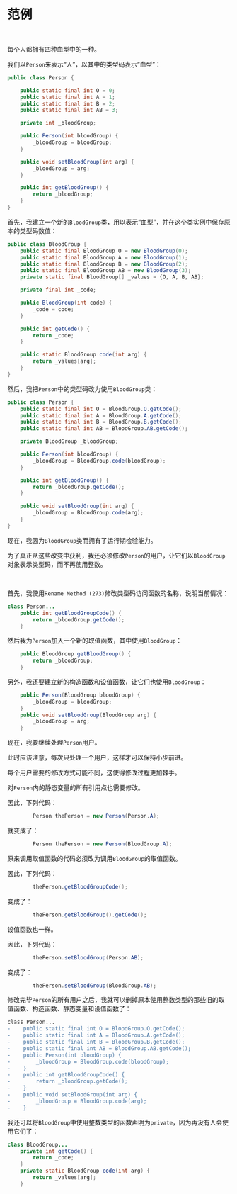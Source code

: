 # 范例

<br>

每个人都拥有四种血型中的一种。

我们以`Person`来表示“人”，以其中的类型码表示“血型”：

```java
public class Person {

    public static final int O = 0;
    public static final int A = 1;
    public static final int B = 2;
    public static final int AB = 3;

    private int _bloodGroup;

    public Person(int bloodGroup) {
        _bloodGroup = bloodGroup;
    }

    public void setBloodGroup(int arg) {
        _bloodGroup = arg;
    }

    public int getBloodGroup() {
        return _bloodGroup;
    }
}
```

首先，我建立一个新的`BloodGroup`类，用以表示“血型”，并在这个类实例中保存原本的类型码数值：

```java
public class BloodGroup {
    public static final BloodGroup O = new BloodGroup(0);
    public static final BloodGroup A = new BloodGroup(1);
    public static final BloodGroup B = new BloodGroup(2);
    public static final BloodGroup AB = new BloodGroup(3);
    private static final BloodGroup[] _values = {O, A, B, AB};

    private final int _code;

    public BloodGroup(int code) {
        _code = code;
    }

    public int getCode() {
        return _code;
    }

    public static BloodGroup code(int arg) {
        return _values[arg];
    }
}
```

然后，我把`Person`中的类型码改为使用`BloodGroup`类：

```java
public class Person {
    public static final int O = BloodGroup.O.getCode();
    public static final int A = BloodGroup.A.getCode();
    public static final int B = BloodGroup.B.getCode();
    public static final int AB = BloodGroup.AB.getCode();

    private BloodGroup _bloodGroup;

    public Person(int bloodGroup) {
        _bloodGroup = BloodGroup.code(bloodGroup);
    }

    public int getBloodGroup() {
        return _bloodGroup.getCode();
    }

    public void setBloodGroup(int arg) {
        _bloodGroup = BloodGroup.code(arg);
    }
}
```

现在，我因为`BloodGroup`类而拥有了运行期检验能力。

为了真正从这些改变中获利，我还必须修改`Person`的用户，让它们以`BloodGroup`对象表示类型码，而不再使用整数。

<br>

首先，我使用`Rename Method (273)`修改类型码访问函数的名称，说明当前情况：

```java
class Person...
    public int getBloodGroupCode() {
        return _bloodGroup.getCode();
    }
```

然后我为`Person`加入一个新的取值函数，其中使用`BloodGroup`：

```java
    public BloodGroup getBloodGroup() {
        return _bloodGroup;
    }
```

另外，我还要建立新的构造函数和设值函数，让它们也使用`BloodGroup`：

```java
    public Person(BloodGroup bloodGroup) {
        _bloodGroup = bloodGroup;
    }
    public void setBloodGroup(BloodGroup arg) {
        _bloodGroup = arg;
    }
```

现在，我要继续处理`Person`用户。

此时应该注意，每次只处理一个用户，这样才可以保持小步前进。

每个用户需要的修改方式可能不同，这使得修改过程更加棘手。

对`Person`内的静态变量的所有引用点也需要修改。

因此，下列代码：

```java
        Person thePerson = new Person(Person.A);
```

就变成了：

```java
        Person thePerson = new Person(BloodGroup.A);
```

原来调用取值函数的代码必须改为调用`BloodGroup`的取值函数。

因此，下列代码：

```java
        thePerson.getBloodGroupCode();
```

变成了：

```java
        thePerson.getBloodGroup().getCode();
```

设值函数也一样。

因此，下列代码：

```java
        thePerson.setBloodGroup(Person.AB);
```

变成了：

```java
        thePerson.setBloodGroup(BloodGroup.AB);
```

修改完毕`Person`的所有用户之后，我就可以删掉原本使用整数类型的那些旧的取值函数、构造函数、静态变量和设值函数了：

```diff
class Person...
-    public static final int O = BloodGroup.O.getCode();
-    public static final int A = BloodGroup.A.getCode();
-    public static final int B = BloodGroup.B.getCode();
-    public static final int AB = BloodGroup.AB.getCode();
-    public Person(int bloodGroup) {
-        _bloodGroup = BloodGroup.code(bloodGroup);
-    }
-    public int getBloodGroupCode() {
-        return _bloodGroup.getCode();
-    }
-    public void setBloodGroup(int arg) {
-        _bloodGroup = BloodGroup.code(arg);
-    }
```

我还可以将`BloodGroup`中使用整数类型的函数声明为`private`，因为再没有人会使用它们了：

```java
class BloodGroup...
    private int getCode() {
        return _code;
    }
    private static BloodGroup code(int arg) {
        return _values[arg];
    }
```



<br>

